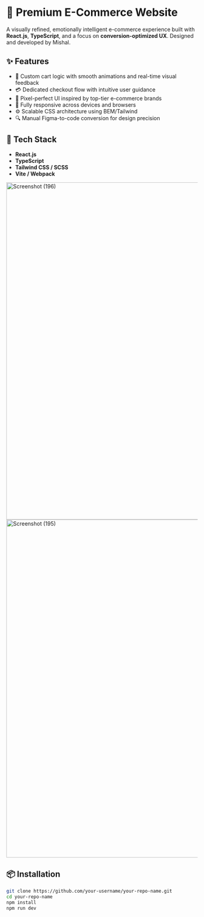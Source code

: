# 🌟 Premium E-Commerce Website

A visually refined, emotionally intelligent e-commerce experience built with **React.js**, **TypeScript**, and a focus on **conversion-optimized UX**. Designed and developed by Mishal.

## ✨ Features

- 🛒 Custom cart logic with smooth animations and real-time visual feedback  
- 💳 Dedicated checkout flow with intuitive user guidance  
- 🎨 Pixel-perfect UI inspired by top-tier e-commerce brands  
- 📱 Fully responsive across devices and browsers  
- ⚙️ Scalable CSS architecture using BEM/Tailwind  
- 🔍 Manual Figma-to-code conversion for design precision  

## 🚀 Tech Stack

- **React.js**  
- **TypeScript**  
- **Tailwind CSS / SCSS**  
- **Vite / Webpack**  
<img width="1920" height="885" alt="Screenshot (196)" src="https://github.com/user-attachments/assets/3e29320b-3f4f-4b11-a036-34d915478a26" />
<img width="1920" height="887" alt="Screenshot (195)" src="https://github.com/user-attachments/assets/e3e440df-2f83-4c48-8967-fc34329d96a7" />

## 📦 Installation

```bash
git clone https://github.com/your-username/your-repo-name.git
cd your-repo-name
npm install
npm run dev
